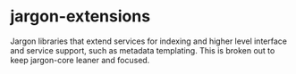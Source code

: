 jargon-extensions
=================

Jargon libraries that extend services for indexing and higher level interface and service support, such as metadata templating.  This is broken out to keep jargon-core leaner and focused.
